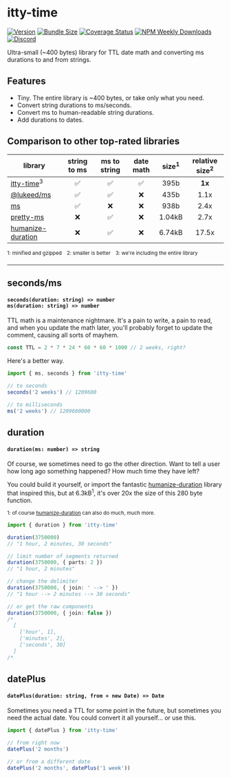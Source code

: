 # itty-time

[![Version](https://img.shields.io/npm/v/itty-time.svg?style=flat-square)](https://npmjs.com/package/itty-time)
[![Bundle Size](http://itty.ing/https://deno.bundlejs.com/?q=itty-time&badge&badge-style=flat-square)](http://itty.ing/https://deno.bundlejs.com/?q=itty-time)
[![Coverage Status](https://img.shields.io/coveralls/github/kwhitley/itty-time/v5.x?style=flat-square)](https://coveralls.io/github/kwhitley/itty-time?branch=v5.x)
[![NPM Weekly Downloads](https://img.shields.io/npm/dw/itty-time?style=flat-square)](https://npmjs.com/package/itty-time)
[![Discord](https://img.shields.io/discord/832353585802903572?label=Discord&logo=Discord&style=flat-square&logoColor=fff)](https://discord.gg/53vyrZAu9u)

Ultra-small (~400 bytes) library for TTL date math and converting ms durations to and from strings.

## Features

- Tiny. The entire library is ~400 bytes, or take only what you need.
- Convert string durations to ms/seconds.
- Convert ms to human-readable string durations.
- Add durations to dates.

## Comparison to other top-rated libraries
| library | string to ms | ms to string | date math | size<sup>1</sup> | relative size<sup>2</sup> | 
| --- | :-: | :-: | :-: | :-: | :-: |
| [itty-time](https://www.npmjs.com/package/itty-time)<sup>3</sup> | ✅ | ✅ | ✅ | 395b | **1x** |
| [@lukeed/ms](https://www.npmjs.com/package/@lukeed/ms) | ✅ | ✅ | ❌ | 435b | 1.1x |
| [ms](https://www.npmjs.com/package/ms) | ✅ | ❌ | ❌ | 938b | 2.4x |
| [pretty-ms](https://www.npmjs.com/package/pretty-ms) | ❌ | ✅ | ❌ | 1.04kB | 2.7x |
| [humanize-duration](https://www.npmjs.com/package/humanize-duration) | ❌ | ✅ | ❌ | 6.74kB | 17.5x |

<sup>1: minified and gzipped</sup> &nbsp;
<sup>2: smaller is better</sup> &nbsp;
<sup>3: we're including the entire library</sup> &nbsp;

---

## seconds/ms
<h4>
  <code>seconds(duration: string) => number</code><br />
  <code>ms(duration: string) => number</code><br />
</h4>

TTL math is a maintenance nightmare. It's a pain to write, a pain to read, and when you update the math later, you'll probably forget to update the comment, causing all sorts of mayhem.

```ts
const TTL = 2 * 7 * 24 * 60 * 60 * 1000 // 2 weeks, right?
```

Here's a better way.

```ts
import { ms, seconds } from 'itty-time'

// to seconds
seconds('2 weeks') // 1209600

// to milliseconds
ms('2 weeks') // 1209600000
```

## duration
<h4>
  <code>duration(ms: number) => string</code>
</h4>

Of course, we sometimes need to go the other direction.  Want to tell a user how long ago something happened?  How much time they have left?  

You could build it yourself, or import the fantastic [humanize-duration](https://www.npmjs.com/package/humanize-duration) library that inspired this, but at 6.3kB<sup>1</sup>, it's over 20x the size of this 280 byte function.

<sup>1: of course [humanize-duration](https://www.npmjs.com/package/humanize-duration) can also do much, much more.</sup>

```ts
import { duration } from 'itty-time'

duration(3750000)
// "1 hour, 2 minutes, 30 seconds"

// limit number of segments returned
duration(3750000, { parts: 2 })
// "1 hour, 2 minutes"

// change the delimiter
duration(3750000, { join: ' --> ' })
// "1 hour --> 2 minutes --> 30 seconds"

// or get the raw components
duration(3750000, { join: false })
/*
  [
    ['hour', 1],
    ['minutes', 2],
    ['seconds', 30]
  ]
/*
```

## datePlus
<h4>
  <code>datePlus(duration: string, from = new Date) => Date</code>
</h4>

Sometimes you need a TTL for some point in the future, but sometimes you need the actual date.  You could convert it all yourself... or use this.

```js
import { datePlus } from 'itty-time'

// from right now
datePlus('2 months')

// or from a different date
datePlus('2 months', datePlus('1 week'))
```
